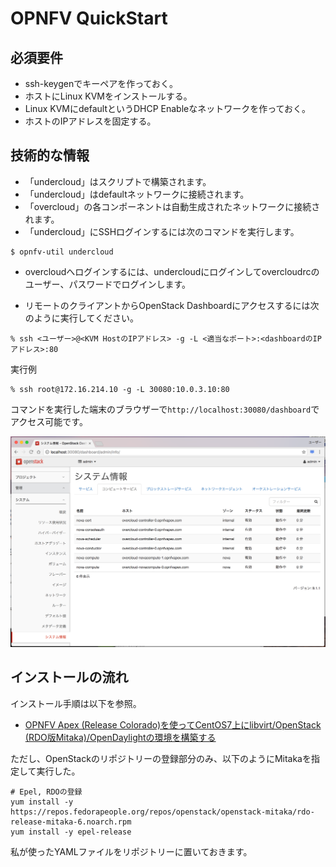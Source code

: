 # OPNFV QuickStart

## 必須要件

* ssh-keygenでキーペアを作っておく。
* ホストにLinux KVMをインストールする。
* Linux KVMにdefaultというDHCP Enableなネットワークを作っておく。
* ホストのIPアドレスを固定する。

## 技術的な情報

* 「undercloud」はスクリプトで構築されます。
* 「undercloud」はdefaultネットワークに接続されます。
* 「overcloud」の各コンポーネントは自動生成されたネットワークに接続されます。
* 「undercloud」にSSHログインするには次のコマンドを実行します。

```
$ opnfv-util undercloud
```

* overcloudへログインするには、undercloudにログインしてovercloudrcのユーザー、パスワードでログインします。

* リモートのクライアントからOpenStack Dashboardにアクセスするには次のように実行してください。

```
% ssh <ユーザー>@<KVM HostのIPアドレス> -g -L <適当なポート>:<dashboardのIPアドレス>:80
```
実行例

```
% ssh root@172.16.214.10 -g -L 30080:10.0.3.10:80
```

コマンドを実行した端末のブラウザーで`http://localhost:30080/dashboard`でアクセス可能です。

![Dashboard](./opst-opnfv.png)


## インストールの流れ

インストール手順は以下を参照。

* [OPNFV Apex (Release Colorado)を使ってCentOS7上にlibvirt/OpenStack (RDO版Mitaka)/OpenDaylightの環境を構築する](http://qiita.com/s1061123/items/3935114785f044741ccc)

ただし、OpenStackのリポジトリーの登録部分のみ、以下のようにMitakaを指定して実行した。

```
# Epel, RDOの登録
yum install -y https://repos.fedorapeople.org/repos/openstack/openstack-mitaka/rdo-release-mitaka-6.noarch.rpm 
yum install -y epel-release
```

私が使ったYAMLファイルをリポジトリーに置いておきます。